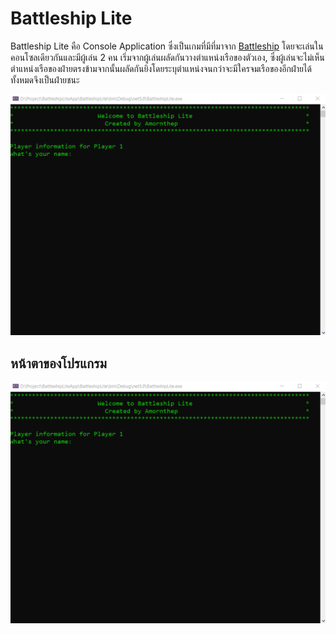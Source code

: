 
# Battleship Lite

Battleship Lite คือ Console Application ซึ่งเป็นเกมที่มีที่มาจาก [Battleship](https://en.wikipedia.org/wiki/Battleship_%28game%29) โดยจะเล่นในคอนโซลเดียวกันและมีผู้เล่น 2 คน เริ่มจากผู้เล่นผลัดกันวางตำแหน่งเรือของตัวเอง, ซึ่งผู้เล่นจะไม่เห็นตำแหน่งเรือของฝ่ายตรงข้ามจากนั้นผลัดกันยิงโดยระบุตำแหน่งจนกว่าจะมีใครจมเรือของอีกฝ่ายได้ทั้งหมดจึงเป็นฝ่ายชนะ

![Battle Ship Board Game](https://github.com/amornthepc/BattleshipLiteApp/blob/main/Images/BattleshipLiteApp.gif)

## หน้าตาของโปรแกรม

![Battleship Lite Console App](https://github.com/amornthepc/BattleshipLiteApp/blob/main/Images/BattleshipLiteApp.gif)













